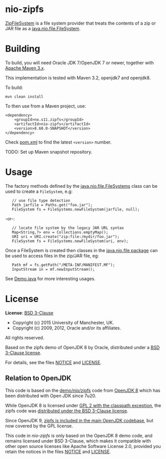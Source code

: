 # nio-zipfs

[ZipFileSystem](src/main/java/no/s11/zipfs/ZipFileSystem) 
is a file system provider that treats the contents of a zip or
JAR file as a [java.nio.file.FileSystem](http://docs.oracle.com/javase/7/docs/api/java/nio/file/FileSystem.html).

# Building

To build, you will need Oracle JDK 7/OpenJDK 7 or newer, 
together with [Apache Maven 3.x](http://maven.apache.org/download.html). 

This implementation is tested with Maven 3.2, openjdk7 and openjdk8.

To build:

	mvn clean install

To then use from a Maven project, use:

	<dependency>
		<groupId>no.s11.zipfs</groupId>
		<artifactId>nio-zipfs</artifactId>
		<version>8.60.0-SNAPSHOT</version>	
	</dependency>
	
Check [pom.xml](pom.xml) to find the latest `<version>` number.	

TODO: Set up Maven snapshot repository.


# Usage

The factory methods defined by the 
[java.nio.file.FileSystems](http://docs.oracle.com/javase/7/docs/api/java/nio/file/FileSystems.html) 
class can be used to create a `FileSystem`, e.g:

	   // use file type detection
	   Path jarfile = Paths.get("foo.jar");
	   FileSystem fs = FileSystems.newFileSystem(jarfile, null);

-or-:

	   // locate file system by the legacy JAR URL syntax
	   Map<String,?> env = Collections.emptyMap();
	   URI uri = URI.create("zip:file:/mydir/foo.jar");
	   FileSystem fs = FileSystems.newFileSystem(uri, env);

Once a FileSystem is created then classes in the 
[java.nio.file package](http://docs.oracle.com/javase/7/docs/api/java/nio/file/package-summary.html)
can be used to access files in the zip/JAR file, eg:

	   Path mf = fs.getPath("/META-INF/MANIFEST.MF");
	   InputStream in = mf.newInputStream();

See [Demo.java](src/test/java/no/s11/zipfs/Demo.java) for more interesting usages.


# License

**License**: [BSD 3-Clause](http://opensource.org/licenses/BSD-3-Clause)

- Copyright (c) 2015 University of Manchester, UK.
- Copyright (c) 2009, 2012, Oracle and/or its affiliates. 

All rights reserved.  

Based on the zipfs demo of OpenJDK 8 by Oracle, distributed
under a [BSD 3-Clause license](LICENSE).

For details, see the files [NOTICE](NOTICE) and [LICENSE](LICENSE). 


## Relation to OpenJDK

This code is based on the 
[demo/nio/zipfs](http://hg.openjdk.java.net/jdk8u/jdk8u/jdk/file/c10fd784956c/src/share/demo/nio/zipfs) 
code from [OpenJDK 8](http://openjdk.java.net/projects/jdk8/) which has been distributed
with Open JDK since 7u20.

While OpenJDK 8 is licensed under 
[GPL 2 with the classpath exception](http://openjdk.java.net/legal/gplv2+ce.html),
the zipfs code was 
[distributed under the BSD 3-Clause license](http://hg.openjdk.java.net/jdk8u/jdk8u/jdk/file/c10fd784956c/src/share/demo/nio/zipfs/src/com/sun/nio/zipfs/ZipFileSystemProvider.java#l2).

Since OpenJDK 9, 
[zipfs is included in the main OpenJDK codebase](http://hg.openjdk.java.net/jdk9/dev/jdk/file/b8e8497c541c/src/jdk.zipfs/share/classes/jdk/nio/zipfs), 
but now covered by the GPL license.

This code in *nio-zipfs* is only based on the OpenJDK 8 demo code,
and remains licensed under BSD 3-Clause, which makes it compatible with 
other open source licenses like Apache Software License 2.0,
provided you retain the notices in the files [NOTICE](NOTICE) and [LICENSE](LICENSE).  



